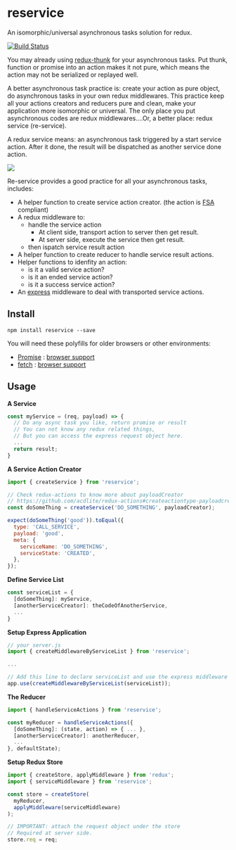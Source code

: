 reservice
=========
An isomorphic/universal asynchronous tasks solution for redux.

[![Build Status](https://travis-ci.org/zordius/reservice.svg?branch=master)](https://travis-ci.org/zordius/reservice)

You may already using <a href="https://github.com/gaearon/redux-thunk">redux-thunk</a> for your asynchronous tasks. Put thunk, function or promise into an action makes it not pure, which means the action may not be serialized or replayed well.

A better asynchronous task practice is: create your action as pure object, do asynchronous tasks in your own redux middlewares. This practice keep all your actions creators and reducers pure and clean, make your application more isomorphic or universal. The only place you put asynchronous codes are redux middlewares....Or, a better place: redux service (re-service).

A redux service means: an asynchronous task triggered by a start service action. After it done, the result will be dispatched as another service done action.

<img src="https://github.com/zordius/reservice/blob/master/reservice.png?raw=true" />

Re-service provides a good practice for all your asynchronous tasks, includes:
* A helper function to create service action creator. (the action is <a href="https://github.com/acdlite/flux-standard-action">FSA</a> compliant)
* A redux middleware to:
  * handle the service action
    * At client side, transport action to server then get result.
    * At server side, execute the service then get result.
  * then ispatch service result action
* A helper function to create reducer to handle service result actions.
* Helper functions to idenfity an action:
  * is it a valid service action?
  * is it an ended service action?
  * is it a success service action?
* An <a href="https://www.npmjs.com/package/express">express</a> middleware to deal with transported service actions.

Install
-------

```
npm install reservice --save
```

You will need these polyfills for older browsers or other environments:
* [Promise](https://www.npmjs.com/search?q=promise%20polyfill&page=1&ranking=popularity) : [browser support](http://caniuse.com/#feat=promises)
* [fetch](https://www.npmjs.com/search?q=fetch%20polyfill&page=1&ranking=popularity) : [browser support](http://caniuse.com/#feat=fetch)

Usage
-----

**A Service**
```javascript
const myService = (req, payload) => {
  // Do any async task you like, return promise or result
  // You can not know any redux related things,
  // But you can access the express request object here.
  ...
  return result;
}
```

**A Service Action Creator**
```javascript
import { createService } from 'reservice';

// Check redux-actions to know more about payloadCreator
// https://github.com/acdlite/redux-actions#createactiontype-payloadcreator--identity-metacreator
const doSomeThing = createService('DO_SOMETHING', payloadCreator);

expect(doSomeThing('good')).toEqual({
  type: 'CALL_SERVICE',
  payload: 'good',
  meta: {
    serviceName: 'DO_SOMETHING',
    serviceState: 'CREATED',
  },
});
```

**Define Service List**
```javascript
const serviceList = {
  [doSomeThing]: myService,
  [anotherServiceCreator]: theCodeOfAnotherService,
  ...
}
```

**Setup Express Application**
```javascript
// your server.js
import { createMiddlewareByServiceList } from 'reservice';

...

// Add this line to declare serviceList and use the express middleware
app.use(createMiddlewareByServiceList(serviceList));
```

**The Reducer**
```javascript
import { handleServiceActions } from 'reservice';

const myReducer = handleServiceActions({
  [doSomeThing]: (state, action) => { ... },
  [anotherServiceCreator]: anotherReducer,
  ...
}, defaultState);
```

**Setup Redux Store**
```javascript
import { createStore, applyMiddleware } from 'redux';
import { serviceMiddleware } from 'reservice';

const store = createStore(
  myReducer,
  applyMiddleware(serviceMiddleware)
);

// IMPORTANT: attach the request object under the store
// Required at server side.
store.req = req;
```
